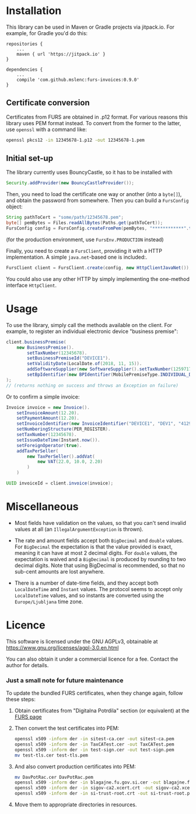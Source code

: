 # Installation

This library can be used in Maven or Gradle projects via jitpack.io. For example,
for Gradle you'd do this:

```
repositories {
    ...
    maven { url 'https://jitpack.io' }
}

dependencies {
    ...
    compile 'com.github.mslenc:furs-invoices:0.9.0'
}
```

## Certificate conversion

Certificates from FURS are obtained in .p12 format. For various reasons this library 
uses PEM format instead. To convert from the former to the latter, use `openssl` with
a command like:

```bash
openssl pkcs12 -in 12345678-1.p12 -out 12345678-1.pem
```

## Initial set-up

The library currently uses BouncyCastle, so it has to be installed with

```java
Security.addProvider(new BouncyCastleProvider());
```

Then, you need to load the certificate one way or another (into a `byte[]`),
and obtain the password from somewhere. Then you can build a `FursConfig` object:

```java
String pathToCert = "some/path/12345678.pem";
byte[] pemBytes = Files.readAllBytes(Paths.get(pathToCert));
FursConfig config = FursConfig.createFromPem(pemBytes, "************".toCharArray(), FursEnv.TEST);
```

(for the production environment, use `FursEnv.PRODUCTION` instead)

Finally, you need to create a `FursClient`, providing it with a HTTP implementation.
A simple `java.net`-based one is included:.

```java
FursClient client = FursClient.create(config, new HttpClientJavaNet());
```

You could also use any other HTTP by simply implementing the one-method
interface `HttpClient`.

# Usage

To use the library, simply call the methods available on the client. 
For example, to register an individual electronic device "business 
premise":

```java
client.businessPremise(
    new BusinessPremise().
        setTaxNumber(12345678).
        setBusinessPremiseId("DEVICE1").
        setValidityDate(LocalDate.of(2018, 11, 15)).
        addSoftwareSupplier(new SoftwareSupplier().setTaxNumber(12597171)).
        setBpIdentifier(new BPIdentifier(MobilePremiseType.INDIVIDUAL_DEVICE))
);
// (returns nothing on success and throws an Exception on failure)
```

Or to confirm a simple invoice:

```java
Invoice invoice = new Invoice().
    setInvoiceAmount(12.20).
    setPaymentAmount(12.20).
    setInvoiceIdentifier(new InvoiceIdentifier("DEVICE1", "DEV1", "41294871")).
    setNumberingStructure(PER_REGISTER).
    setTaxNumber(12345678).
    setIssueDateTime(Instant.now()).
    setForeignOperator(true).
    addTaxPerSeller(
        new TaxPerSeller().addVat(
            new VAT(22.0, 10.0, 2.20)
        )
    )

UUID invoiceId = client.invoice(invoice);
```

# Miscellaneous

* Most fields have validation on the values, so that you can't send
  invalid values at all (an `IllegalArgumentException` is thrown).
  
* The rate and amount fields accept both `BigDecimal` and `double` values.
  For `BigDecimal` the expectation is that the value provided is exact,
  meaning it can have at most 2 decimal digits. For `double` values, the
  expectation is waived and a `BigDecimal` is produced by rounding to two
  decimal digits. Note that using BigDecimal is recommended, so that no
  sub-cent amounts are lost anywhere.
  
* There is a number of date-time fields, and they accept both `LocalDateTime`
  and `Instant` values. The protocol seems to accept only `LocalDateTime` 
  values, and so instants are converted using the `Europe/Ljubljana` time
  zone.
  

# Licence

This software is licensed under the GNU AGPLv3, obtainable at
https://www.gnu.org/licenses/agpl-3.0.en.html

You can also obtain it under a commercial licence for a fee. Contact
the author for details.


### Just a small note for future maintenance
  
To update the bundled FURS certificates, when they change again, follow
these steps:

1. Obtain certificates from "Digitalna Potrdila" section (or equivalent) at the
   [FURS page](https://edavki.durs.si/EdavkiPortal/OpenPortal/CommonPages/Opdynp/PageD.aspx?category=dpr_teh_spec)

2. Then convert the test certificates into PEM:

   ```bash
   openssl x509 -inform der -in sitest-ca.cer -out sitest-ca.pem
   openssl x509 -inform der -in TaxCATest.cer -out TaxCATest.pem
   openssl x509 -inform der -in test-sign.cer -out test-sign.pem
   mv test-tls.cer test-tls.pem
   ```

3. And also convert production certificates into PEM:

   ```bash
   mv DavPotRac.cer DavPotRac.pem
   openssl x509 -inform der -in blagajne.fu.gov.si.cer -out blagajne.fu.gov.si.pem
   openssl x509 -inform der -in sigov-ca2.xcert.crt -out sigov-ca2.xcert.pem
   openssl x509 -inform der -in si-trust-root.crt -out si-trust-root.pem
   ```

4. Move them to appropriate directories in resources.